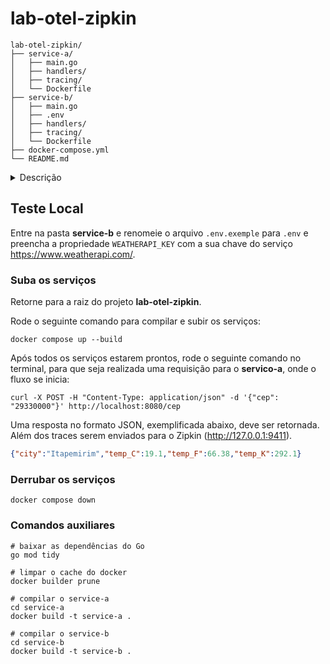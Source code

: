 # lab-otel-zipkin

```
lab-otel-zipkin/
├── service-a/
│   ├── main.go
│   ├── handlers/
│   ├── tracing/
│   └── Dockerfile
├── service-b/
│   ├── main.go
│   ├── .env
│   ├── handlers/
│   ├── tracing/
│   └── Dockerfile
├── docker-compose.yml
└── README.md
```

<details>
<summary>Descrição</summary>
Precisamos desenvolver um sistema em Go que receba um CEP, identifica a cidade e retorna o clima atual (temperatura em graus celsius, fahrenheit e kelvin) juntamente com a cidade. Esse sistema deverá implementar OTEL(Open Telemetry) e Zipkin.

Basedo no cenário conhecido "Sistema de temperatura por CEP" denominado Serviço B, será incluso um novo projeto, denominado Serviço A.

Requisitos - Serviço A (responsável pelo input):
- O sistema deve receber um input de 8 dígitos via POST, através do schema:  { "cep": "29902555" }
- O sistema deve validar se o input é valido (contem 8 dígitos) e é uma STRING
  - Caso seja válido, será encaminhado para o Serviço B via HTTP
  - Caso não seja válido, deve retornar:
    - Código HTTP: 422
    - Mensagem: invalid zipcode

Requisitos - Serviço B (responsável pela orquestração):
- O sistema deve receber um CEP válido de 8 digitos
- O sistema deve realizar a pesquisa do CEP e encontrar o nome da localização, a partir disso, deverá retornar as temperaturas e formata-lás em: Celsius, Fahrenheit, Kelvin juntamente com o nome da localização.
- O sistema deve responder adequadamente nos seguintes cenários: 
  - Em caso de sucesso: 
    - Código HTTP: 200
    - Response Body: { "city: "São Paulo", "temp_C": 28.5, "temp_F": 28.5, "temp_K": 28.5 }
  - Em caso de falha, caso o CEP não seja válido (com formato correto): 
    - Código HTTP: 422
    - Mensagem: invalid zipcode
  - Em caso de falha, caso o CEP não seja encontrado: 
    - Código HTTP: 404
    - Mensagem: can not find zipcode

Após a implementação dos serviços, adicione a implementação do OTEL + Zipkin:
- Implementar tracing distribuído entre Serviço A - Serviço B
- Utilizar span para medir o tempo de resposta do serviço de busca de CEP e busca de temperatura

Dicas:
- Utilize a API viaCEP para encontrar a localização que deseja consultar a temperatura: https://viacep.com.br/
- Utilize a API WeatherAPI para consultar as temperaturas desejadas: https://www.weatherapi.com/
- Para realizar a conversão de Celsius para Fahrenheit, utilize a seguinte fórmula: F = C * 1,8 + 32
- Para realizar a conversão de Celsius para Kelvin, utilize a seguinte fórmula: K = C + 273
  - Sendo F = Fahrenheit
  - Sendo C = Celsius
  - Sendo K = Kelvin
- Para dúvidas da implementação do OTEL, você pode consultar https://opentelemetry.io/docs/languages/go/getting-started/
- Para implementação de spans, você pode consultar https://opentelemetry.io/docs/languages/go/instrumentation/#creating-spans
- Você precisará utilizar um serviço de collector do OTEL pode consultar https://opentelemetry.io/docs/collector/quick-start/
- Para mais informações sobre Zipkin, você pode consultar https://zipkin.io/

Importante: 
- Documentação explicando como rodar o projeto em ambiente dev.
- Utilizar docker/docker-compose para realização dos testes da aplicação.
</details>


## Teste Local

Entre na pasta **service-b** e renomeie o arquivo `.env.exemple` para `.env` e preencha a propriedade `WEATHERAPI_KEY` com a sua chave do serviço https://www.weatherapi.com/.

### Suba os serviços

Retorne para a raiz do projeto **lab-otel-zipkin**.

Rode o seguinte comando para compilar e subir os serviços:

```shell
docker compose up --build
```

Após todos os serviços estarem prontos, rode o seguinte comando no terminal, para que seja realizada uma requisição para o **servico-a**, onde o fluxo se inicia:

```shell
curl -X POST -H "Content-Type: application/json" -d '{"cep": "29330000"}' http://localhost:8080/cep
```

Uma resposta no formato JSON, exemplificada abaixo, deve ser retornada. Além dos traces serem enviados para o Zipkin (http://127.0.0.1:9411).

```json
{"city":"Itapemirim","temp_C":19.1,"temp_F":66.38,"temp_K":292.1}
```

### Derrubar os serviços

```shell
docker compose down
```

### Comandos auxiliares

```shell
# baixar as dependências do Go
go mod tidy

# limpar o cache do docker
docker builder prune

# compilar o service-a
cd service-a
docker build -t service-a .

# compilar o service-b
cd service-b
docker build -t service-b .
```